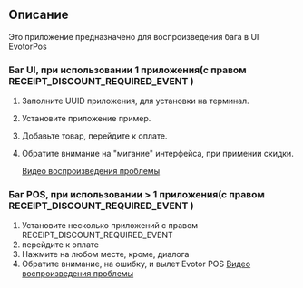## Описание
Это приложение предназначено для воспроизведения бага в UI EvotorPos

### Баг UI, при использовании 1 приложения(с правом RECEIPT_DISCOUNT_REQUIRED_EVENT )
1. Заполните UUID приложения, для установки на терминал.
2. Установите приложение пример.
3. Добавьте товар, перейдите к оплате.
4. Обратите внимание на "мигание" интерфейса, при примении скидки.

   [Видео воспроизведения проблемы](./1-fast.mp4)



### Баг POS, при использовании > 1 приложения(с правом RECEIPT_DISCOUNT_REQUIRED_EVENT )
1. Установите несколько приложений с правом RECEIPT_DISCOUNT_REQUIRED_EVENT
2. перейдите к оплате
3. Нажмите на любом месте, кроме, диалога
4. Обратите внимание, на ошибку, и вылет Evotor POS
   [Видео воспроизведения проблемы](./video/3.mp4)



